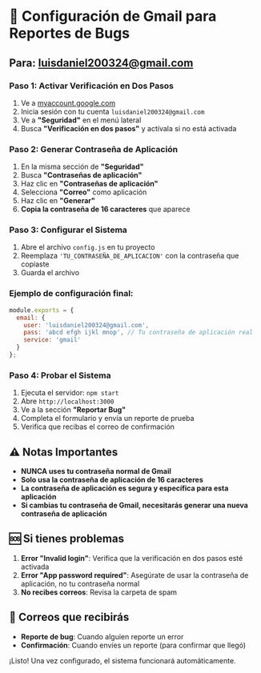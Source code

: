 # 🔧 Configuración de Gmail para Reportes de Bugs

## Para: luisdaniel200324@gmail.com

### Paso 1: Activar Verificación en Dos Pasos

1. Ve a [myaccount.google.com](https://myaccount.google.com/)
2. Inicia sesión con tu cuenta `luisdaniel200324@gmail.com`
3. Ve a **"Seguridad"** en el menú lateral
4. Busca **"Verificación en dos pasos"** y actívala si no está activada

### Paso 2: Generar Contraseña de Aplicación

1. En la misma sección de **"Seguridad"**
2. Busca **"Contraseñas de aplicación"**
3. Haz clic en **"Contraseñas de aplicación"**
4. Selecciona **"Correo"** como aplicación
5. Haz clic en **"Generar"**
6. **Copia la contraseña de 16 caracteres** que aparece

### Paso 3: Configurar el Sistema

1. Abre el archivo `config.js` en tu proyecto
2. Reemplaza `'TU_CONTRASEÑA_DE_APLICACION'` con la contraseña que copiaste
3. Guarda el archivo

### Ejemplo de configuración final:

```javascript
module.exports = {
  email: {
    user: 'luisdaniel200324@gmail.com',
    pass: 'abcd efgh ijkl mnop', // Tu contraseña de aplicación real
    service: 'gmail'
  }
};
```

### Paso 4: Probar el Sistema

1. Ejecuta el servidor: `npm start`
2. Abre `http://localhost:3000`
3. Ve a la sección **"Reportar Bug"**
4. Completa el formulario y envía un reporte de prueba
5. Verifica que recibas el correo de confirmación

## ⚠️ Notas Importantes

- **NUNCA uses tu contraseña normal de Gmail**
- **Solo usa la contraseña de aplicación de 16 caracteres**
- **La contraseña de aplicación es segura y específica para esta aplicación**
- **Si cambias tu contraseña de Gmail, necesitarás generar una nueva contraseña de aplicación**

## 🆘 Si tienes problemas

1. **Error "Invalid login"**: Verifica que la verificación en dos pasos esté activada
2. **Error "App password required"**: Asegúrate de usar la contraseña de aplicación, no tu contraseña normal
3. **No recibes correos**: Revisa la carpeta de spam

## 📧 Correos que recibirás

- **Reporte de bug**: Cuando alguien reporte un error
- **Confirmación**: Cuando envíes un reporte (para confirmar que llegó)

¡Listo! Una vez configurado, el sistema funcionará automáticamente. 